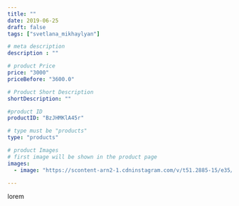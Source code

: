 ```yaml
---
title: ""
date: 2019-06-25
draft: false
tags: ["svetlana_mikhaylyan"]

# meta description
description : ""

# product Price
price: "3000"
priceBefore: "3600.0"

# Product Short Description
shortDescription: ""

#product ID
productID: "BzJHMKlA45r"

# type must be "products"
type: "products"

# product Images
# first image will be shown in the product page
images:
  - image: "https://scontent-arn2-1.cdninstagram.com/v/t51.2885-15/e35/64595711_141125590325202_5547081797571629805_n.jpg?se=7&tp=1&_nc_ht=scontent-arn2-1.cdninstagram.com&_nc_cat=106&_nc_ohc=XxNox5veFnYAX9IwoJV&oh=e7ad6c9bf6a0886326080cd8221cd7ec&oe=6072ED90&ig_cache_key=MjA3NDIyMDcyNTY5ODUzMDkyMw%3D%3D.2"

---
```

lorem
